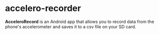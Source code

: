 accelero-recorder
=================

**AcceleroRecord** is an Android app that allows you to record data from the phone's accelerometer and saves it to a csv file on your SD card.
